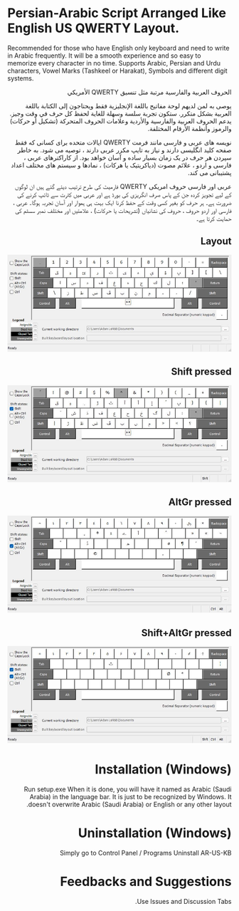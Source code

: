 # Persian-Arabic Script Arranged Like English US QWERTY Layout.
Recommended for those who have English only keyboard and need to write in Arabic frequently. It will be a smooth experience and so easy to memorize every character in no time.
Supports Arabic, Persian and Urdu characters, Vowel Marks (Tashkeel or Harakat), Symbols and different digit systems.

<span dir="rtl" align="right">

الحروف العربية والفارسية مرتبة مثل تنسيق QWERTY الأمريكي

يوصى به لمن لديهم لوحة مفاتيح باللغة الإنجليزية فقط ويحتاجون إلى الكتابة باللغة العربية بشكل متكرر. ستكون تجربة سلسة وسهلة للغاية لحفظ كل حرف في وقت وجيز.
يدعم الحروف العربية والفارسية والأردية وعلامات الحروف المتحركة (تشكيل أو حركات) والرموز وأنظمة الأرقام المختلفة.

نویسه های عربی و فارسی مانند فرمت QWERTY ایالات متحده 
برای کسانی که فقط صفحه کلید انگلیسی دارند و نیاز به تایپ مکرر عربی دارند ، توصیه می شود. به خاطر سپردن هر حرف در یک زمان بسیار ساده و آسان خواهد بود.
از کاراکترهای عربی ، فارسی و اردو ، علائم مصوت (دیاکریتیک یا هرکات) ، نمادها و سیستم های مختلف اعداد پشتیبانی می کند.

عربی اور فارسی حروف امریکی QWERTY فارمیٹ کی طرح ترتیب دیئے گئے ہیں
ان لوگوں کے لیے تجویز کردہ جن کے پاس صرف انگریزی کی بورڈ ہے اور عربی میں کثرت سے ٹائپ کرنے کی ضرورت ہے۔ ہر حرف کو بغیر کسی وقت کے حفظ کرنا ایک بہت ہی ہموار اور آسان تجربہ ہوگا۔
عربی ، فارسی اور اردو حروف ، حروف کی نشانیاں (تشریحات یا حرکات) ، علامتیں اور مختلف نمبر سسٹم کی حمایت کرتا ہے۔
</span>

## Layout
![ar-us-kb-layout](https://github.com/adamlahbib/ar-us-kb/blob/main/Images/AR-US-KB.jpg?raw=true)

## Shift pressed
![ar-us-kb-layout-shft](https://github.com/adamlahbib/ar-us-kb/blob/main/Images/AR-US-KBShft.jpg?raw=true)

## AltGr pressed
![ar-us-kb-layout-altgr](https://github.com/adamlahbib/ar-us-kb/blob/main/Images/AR-US-KBAltGr.jpg?raw=true)

## Shift+AltGr pressed
![ar-us-kb-layout-shftaltgr](https://github.com/adamlahbib/ar-us-kb/blob/main/Images/AR-US-KBShftAltGr.jpg?raw=true)

# Installation (Windows)
Run setup.exe
When it is done, you will have it named as Arabic (Saudi Arabia) in the language bar. It is just to be recognized by Windows. It doesn't overwrite Arabic (Saudi Arabia) or English or any other layout.

# Uninstallation (Windows)
Simply go to Control Panel / Programs
Uninstall AR-US-KB

# Feedbacks and Suggestions
Use Issues and Discussion Tabs.
